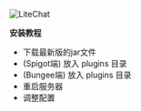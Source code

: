 ![LiteChat](https://arasple-mc.oss-cn-beijing.aliyuncs.com/plugins/LiteChat/1.png)

**安装教程**

- 下载最新版的jar文件
- (Spigot端) 放入 plugins 目录
- (Bungee端) 放入 plugins 目录
- 重启服务器
- 调整配置
